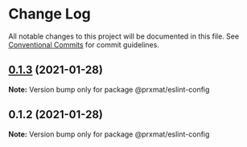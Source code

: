# Change Log

All notable changes to this project will be documented in this file.
See [Conventional Commits](https://conventionalcommits.org) for commit guidelines.

## [0.1.3](https://github.com/prxmat/eslint-config/compare/v0.1.2...v0.1.3) (2021-01-28)

**Note:** Version bump only for package @prxmat/eslint-config





## 0.1.2 (2021-01-28)

**Note:** Version bump only for package @prxmat/eslint-config

